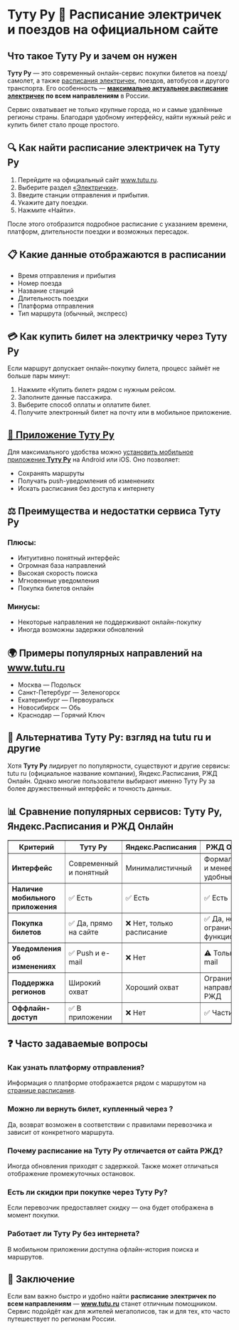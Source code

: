   <h1>Туту Ру 🚆 Расписание электричек и поездов на официальном сайте</h1>

  <h2> Что такое Туту Ру и зачем он нужен</h2>
  <p><strong>Туту Ру</strong> — это современный онлайн-сервис покупки билетов на поезд/самолет, а также <a href="https://go.avck.ws/d5c2751eb76c45f0?erid=LdtCKAcNs&m=1">расписания электричек</a>, поездов, автобусов и другого транспорта. Его особенность — <strong><a href="https://go.avck.ws/d5c2751eb76c45f0?erid=LdtCKAcNs&m=1">максимально актуальное расписание электричек</a> по всем направлениям</strong> в России.</p>
  <p>Сервис охватывает не только крупные города, но и самые удалённые регионы страны. Благодаря удобному интерфейсу, найти нужный рейс и купить билет стало проще простого.</p>

  <h2>🔍 Как найти расписание электричек на Туту Ру</h2>
  <ol>
    <li>Перейдите на официальный сайт <a href="https://go.avck.ws/4db9e2fa4070f5a0?erid=LdtCKAcNs&m=1">www.tutu.ru</a>.</li>
    <li>Выберите раздел <a href="https://go.avck.ws/d5c2751eb76c45f0?erid=LdtCKAcNs&m=1">«Электрички»</a>.</li>
    <li>Введите станции отправления и прибытия.</li>
    <li>Укажите дату поездки.</li>
    <li>Нажмите «Найти».</li>
  </ol>
  <p>После этого отобразится подробное расписание с указанием времени, платформ, длительности поездки и возможных пересадок.</p>

  <h2>📋 Какие данные отображаются в расписании</h2>
  <ul>
    <li>Время отправления и прибытия</li>
    <li>Номер поезда</li>
    <li>Название станций</li>
    <li>Длительность поездки</li>
    <li>Платформа отправления</li>
    <li>Тип маршрута (обычный, экспресс)</li>
  </ul>

  <h2>💳 Как купить билет на электричку через Туту Ру</h2>
  <p>Если маршрут допускает онлайн-покупку билета, процесс займёт не больше пары минут:</p>
  <ol>
    <li>Нажмите «Купить билет» рядом с нужным рейсом.</li>
    <li>Заполните данные пассажира.</li>
    <li>Выберите способ оплаты и оплатите билет.</li>
    <li>Получите электронный билет на почту или в мобильное приложение.</li>
  </ol>

  <h2><a href="https://go.avck.ws/0fe4125b239f53b0?erid=LdtCKAcNs&m=1">📲 Приложение Туту Ру</a></h2>
  <p>Для максимального удобства можно <a href="https://go.avck.ws/0fe4125b239f53b0?erid=LdtCKAcNs&m=1">установить мобильное приложение <strong>Туту Ру</strong></a>  на Android или iOS. Оно позволяет:</p>
  <ul>
    <li>Сохранять маршруты</li>
    <li>Получать push-уведомления об изменениях</li>
    <li>Искать расписания без доступа к интернету</li>
  </ul>

  <h2>⚖️ Преимущества и недостатки сервиса Туту Ру</h2>
  <h3>Плюсы:</h3>
  <ul>
    <li>Интуитивно понятный интерфейс</li>
    <li>Огромная база направлений</li>
    <li>Высокая скорость поиска</li>
    <li>Мгновенные уведомления</li>
    <li>Покупка билетов онлайн</li>
  </ul>
  <h3>Минусы:</h3>
  <ul>
    <li>Некоторые направления не поддерживают онлайн-покупку</li>
    <li>Иногда возможны задержки обновлений</li>
  </ul>

  <h2>🌍 Примеры популярных направлений на <a href="https://go.avck.ws/4db9e2fa4070f5a0?erid=LdtCKAcNs&m=1">www.tutu.ru</a></h2>
  <ul>
    <li>Москва — Подольск</li>
    <li>Санкт-Петербург — Зеленогорск</li>
    <li>Екатеринбург — Первоуральск</li>
    <li>Новосибирск — Обь</li>
    <li>Краснодар — Горячий Ключ</li>
  </ul>

  <h2>📌 Альтернатива Туту Ру: взгляд на tutu ru и другие</h2>
  <p>Хотя <strong>Туту Ру</strong> лидирует по популярности, существуют и другие сервисы: tutu ru (официальное название компании), Яндекс.Расписания, РЖД Онлайн. Однако многие пользователи выбирают именно Туту Ру за более дружественный интерфейс и точность данных.</p>
  <h2>📊 Сравнение популярных сервисов: Туту Ру, Яндекс.Расписания и РЖД Онлайн</h2>
<table border="1" cellpadding="8" cellspacing="0" style="border-collapse: collapse; width: 100%;">
  <thead>
    <tr>
      <th>Критерий</th>
      <th>Туту Ру</th>
      <th>Яндекс.Расписания</th>
      <th>РЖД Онлайн</th>
    </tr>
  </thead>
  <tbody>
    <tr>
      <td><strong>Интерфейс</strong></td>
      <td>Современный и понятный</td>
      <td>Минималистичный</td>
      <td>Формальный и менее удобный</td>
    </tr>
    <tr>
      <td><strong>Наличие мобильного приложения</strong></td>
      <td>✅ Есть</td>
      <td>✅ Есть</td>
      <td>✅ Есть</td>
    </tr>
    <tr>
      <td><strong>Покупка билетов</strong></td>
      <td>✅ Да, прямо на сайте</td>
      <td>❌ Нет, только расписание</td>
      <td>✅ Да, но ограниченный функционал</td>
    </tr>
    <tr>
      <td><strong>Уведомления об изменениях</strong></td>
      <td>✅ Push и e-mail</td>
      <td>❌ Нет</td>
      <td>⚠️ Только e-mail</td>
    </tr>
    <tr>
      <td><strong>Поддержка регионов</strong></td>
      <td>Широкий охват</td>
      <td>Хороший охват</td>
      <td>Ограничен направлением РЖД</td>
    </tr>
    <tr>
      <td><strong>Оффлайн-доступ</strong></td>
      <td>✅ В приложении</td>
      <td>❌ Нет</td>
      <td>✅ Частично</td>
    </tr>
  </tbody>
</table>


  <h2>❓ Часто задаваемые вопросы</h2>
  <h3>Как узнать платформу отправления?</h3>
  <p>Информация о платформе отображается рядом с маршрутом на <a href="https://go.avck.ws/d5c2751eb76c45f0?erid=LdtCKAcNs&m=1">странице расписания</a>.</p>
  <h3>Можно ли вернуть билет, купленный через ?</h3>
  <p>Да, возврат возможен в соответствии с правилами перевозчика и зависит от конкретного маршрута.</p>
  <h3>Почему расписание на Туту Ру отличается от сайта РЖД?</h3>
  <p>Иногда обновления приходят с задержкой. Также может отличаться отображение промежуточных остановок.</p>
  <h3>Есть ли скидки при покупке через Туту Ру?</h3>
  <p>Если перевозчик предоставляет скидку — она будет отображена в момент покупки.</p>
  <h3>Работает ли Туту Ру без интернета?</h3>
  <p>В мобильном приложении доступна офлайн-история поиска и маршрутов.</p>

  <h2>🏁 Заключение</h2>
  <p>Если вам важно быстро и удобно найти <strong>расписание электричек по всем направлениям</strong> — <strong><a href="https://go.avck.ws/4db9e2fa4070f5a0?erid=LdtCKAcNs&m=1">www.tutu.ru</a></strong> станет отличным помощником. Сервис подойдёт как для жителей мегаполисов, так и для тех, кто часто путешествует по регионам России.</p>


